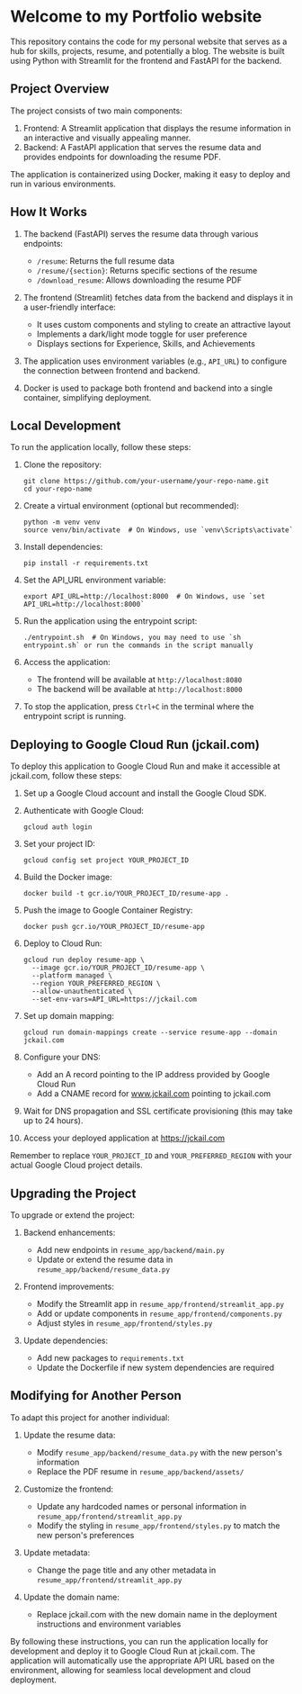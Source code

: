# Welcome to my Portfolio website

This repository contains the code for my personal website that serves as a hub for skills, projects, resume, and potentially a blog. The website is built using Python with Streamlit for the frontend and FastAPI for the backend.

## Project Overview

The project consists of two main components:

1. Frontend: A Streamlit application that displays the resume information in an interactive and visually appealing manner.
2. Backend: A FastAPI application that serves the resume data and provides endpoints for downloading the resume PDF.

The application is containerized using Docker, making it easy to deploy and run in various environments.

## How It Works

1. The backend (FastAPI) serves the resume data through various endpoints:
   - `/resume`: Returns the full resume data
   - `/resume/{section}`: Returns specific sections of the resume
   - `/download_resume`: Allows downloading the resume PDF

2. The frontend (Streamlit) fetches data from the backend and displays it in a user-friendly interface:
   - It uses custom components and styling to create an attractive layout
   - Implements a dark/light mode toggle for user preference
   - Displays sections for Experience, Skills, and Achievements

3. The application uses environment variables (e.g., `API_URL`) to configure the connection between frontend and backend.

4. Docker is used to package both frontend and backend into a single container, simplifying deployment.

## Local Development

To run the application locally, follow these steps:

1. Clone the repository:
   ```
   git clone https://github.com/your-username/your-repo-name.git
   cd your-repo-name
   ```

2. Create a virtual environment (optional but recommended):
   ```
   python -m venv venv
   source venv/bin/activate  # On Windows, use `venv\Scripts\activate`
   ```

3. Install dependencies:
   ```
   pip install -r requirements.txt
   ```

4. Set the API_URL environment variable:
   ```
   export API_URL=http://localhost:8000  # On Windows, use `set API_URL=http://localhost:8000`
   ```

5. Run the application using the entrypoint script:
   ```
   ./entrypoint.sh  # On Windows, you may need to use `sh entrypoint.sh` or run the commands in the script manually
   ```

6. Access the application:
   - The frontend will be available at `http://localhost:8080`
   - The backend will be available at `http://localhost:8000`

7. To stop the application, press `Ctrl+C` in the terminal where the entrypoint script is running.

## Deploying to Google Cloud Run (jckail.com)

To deploy this application to Google Cloud Run and make it accessible at jckail.com, follow these steps:

1. Set up a Google Cloud account and install the Google Cloud SDK.

2. Authenticate with Google Cloud:
   ```
   gcloud auth login
   ```

3. Set your project ID:
   ```
   gcloud config set project YOUR_PROJECT_ID
   ```

4. Build the Docker image:
   ```
   docker build -t gcr.io/YOUR_PROJECT_ID/resume-app .
   ```

5. Push the image to Google Container Registry:
   ```
   docker push gcr.io/YOUR_PROJECT_ID/resume-app
   ```

6. Deploy to Cloud Run:
   ```
   gcloud run deploy resume-app \
     --image gcr.io/YOUR_PROJECT_ID/resume-app \
     --platform managed \
     --region YOUR_PREFERRED_REGION \
     --allow-unauthenticated \
     --set-env-vars=API_URL=https://jckail.com
   ```

7. Set up domain mapping:
   ```
   gcloud run domain-mappings create --service resume-app --domain jckail.com
   ```

8. Configure your DNS:
   - Add an A record pointing to the IP address provided by Google Cloud Run
   - Add a CNAME record for www.jckail.com pointing to jckail.com

9. Wait for DNS propagation and SSL certificate provisioning (this may take up to 24 hours).

10. Access your deployed application at https://jckail.com

Remember to replace `YOUR_PROJECT_ID` and `YOUR_PREFERRED_REGION` with your actual Google Cloud project details.

## Upgrading the Project

To upgrade or extend the project:

1. Backend enhancements:
   - Add new endpoints in `resume_app/backend/main.py`
   - Update or extend the resume data in `resume_app/backend/resume_data.py`

2. Frontend improvements:
   - Modify the Streamlit app in `resume_app/frontend/streamlit_app.py`
   - Add or update components in `resume_app/frontend/components.py`
   - Adjust styles in `resume_app/frontend/styles.py`

3. Update dependencies:
   - Add new packages to `requirements.txt`
   - Update the Dockerfile if new system dependencies are required

## Modifying for Another Person

To adapt this project for another individual:

1. Update the resume data:
   - Modify `resume_app/backend/resume_data.py` with the new person's information
   - Replace the PDF resume in `resume_app/backend/assets/`

2. Customize the frontend:
   - Update any hardcoded names or personal information in `resume_app/frontend/streamlit_app.py`
   - Modify the styling in `resume_app/frontend/styles.py` to match the new person's preferences

3. Update metadata:
   - Change the page title and any other metadata in `resume_app/frontend/streamlit_app.py`

4. Update the domain name:
   - Replace jckail.com with the new domain name in the deployment instructions and environment variables

By following these instructions, you can run the application locally for development and deploy it to Google Cloud Run at jckail.com. The application will automatically use the appropriate API URL based on the environment, allowing for seamless local development and cloud deployment.